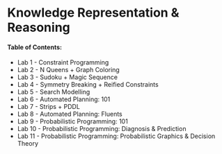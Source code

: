 # Knowledge Representation & Reasoning
#### Table of Contents:

- Lab 1 - Constraint Programming
- Lab 2 - N Queens + Graph Coloring
- Lab 3 - Sudoku + Magic Sequence
- Lab 4 - Symmetry Breaking + Reified Constraints
- Lab 5 - Search Modelling
- Lab 6 - Automated Planning: 101
- Lab 7 - Strips + PDDL
- Lab 8 - Automated Planning: Fluents
- Lab 9 - Probabilistic Programming: 101
- Lab 10 - Probabilistic Programming: Diagnosis & Prediction
- Lab 11 - Probabilistic Programming: Probabilistic Graphics & Decision Theory



